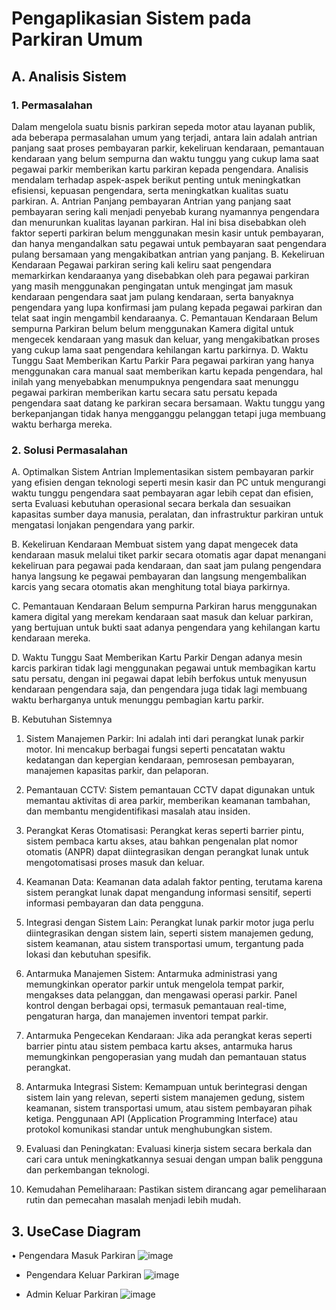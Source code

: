 # Pengaplikasian Sistem pada Parkiran Umum

## A.	Analisis Sistem

### 1.	Permasalahan
Dalam mengelola suatu bisnis parkiran sepeda motor atau layanan publik, ada beberapa permasalahan umum yang terjadi, antara lain adalah antrian panjang saat proses pembayaran parkir, kekeliruan kendaraan, pemantauan kendaraan yang belum sempurna dan waktu tunggu yang cukup lama saat pegawai parkir memberikan kartu parkiran kepada pengendara. Analisis mendalam terhadap aspek-aspek berikut penting untuk meningkatkan efisiensi, kepuasan pengendara, serta meningkatkan kualitas suatu parkiran.
A.	Antrian Panjang pembayaran
Antrian yang panjang saat pembayaran sering kali menjadi penyebab kurang nyamannya  pengendara dan menurunkan kualitas layanan parkiran. Hal ini bisa disebabkan oleh faktor seperti parkiran belum menggunakan mesin kasir untuk pembayaran, dan hanya mengandalkan satu pegawai untuk pembayaran saat pengendara pulang bersamaan yang mengakibatkan antrian yang panjang.
B.	Kekeliruan Kendaraan 
Pegawai parkiran sering kali keliru saat pengendara memarkirkan kendaraanya yang disebabkan oleh para pegawai parkiran yang masih menggunakan pengingatan untuk mengingat jam masuk kendaraan pengendara saat jam pulang kendaraan, serta banyaknya pengendara yang lupa konfirmasi jam pulang kepada pegawai parkiran dan telat saat ingin mengambil kendaraanya.
C.	Pemantauan Kendaraan Belum sempurna
Parkiran belum belum menggunakan Kamera digital untuk mengecek kendaraan yang masuk dan keluar, yang mengakibatkan proses yang cukup lama saat pengendara kehilangan kartu parkirnya.
D.	Waktu Tunggu Saat Memberikan Kartu Parkir
Para pegawai parkiran yang hanya menggunakan cara manual saat memberikan kartu kepada pengendara, hal inilah yang menyebabkan menumpuknya pengendara saat menunggu pegawai parkiran memberikan kartu secara satu persatu kepada pengendara saat datang ke parkiran secara bersamaan. Waktu tunggu yang berkepanjangan tidak hanya mengganggu pelanggan tetapi juga membuang waktu berharga mereka.




### 2.	Solusi Permasalahan
A.	Optimalkan Sistem Antrian
      Implementasikan sistem pembayaran parkir yang efisien dengan teknologi seperti mesin kasir dan PC untuk mengurangi waktu tunggu pengendara saat pembayaran agar lebih cepat dan efisien, serta Evaluasi kebutuhan operasional secara berkala dan sesuaikan kapasitas sumber daya manusia, peralatan, dan infrastruktur parkiran untuk mengatasi lonjakan pengendara yang parkir.

B.	Kekeliruan Kendaraan 
Membuat sistem yang dapat mengecek data kendaraan masuk melalui tiket parkir secara otomatis agar dapat menangani kekeliruan para pegawai pada kendaraan, dan saat jam pulang pengendara hanya langsung ke pegawai pembayaran dan langsung mengembalikan karcis yang secara otomatis akan menghitung total biaya parkirnya.

C.	Pemantauan Kendaraan Belum sempurna
Parkiran harus menggunakan kamera digital yang merekam kendaraan saat masuk dan keluar parkiran, yang bertujuan untuk bukti saat adanya pengendara yang kehilangan kartu kendaraan mereka. 

D.	Waktu Tunggu Saat Memberikan Kartu Parkir
Dengan adanya mesin karcis parkiran tidak lagi menggunakan pegawai untuk membagikan kartu satu persatu, dengan ini pegawai dapat lebih berfokus untuk menyusun kendaraan pengendara saja, dan pengendara juga tidak lagi membuang waktu berharganya untuk menunggu pembagian kartu parkir.

B.	Kebutuhan Sistemnya
 1. Sistem Manajemen Parkir: Ini adalah inti dari perangkat lunak parkir motor. Ini mencakup berbagai fungsi seperti pencatatan waktu kedatangan dan kepergian kendaraan, pemrosesan pembayaran, manajemen kapasitas parkir, dan pelaporan.
2. Pemantauan CCTV: Sistem pemantauan CCTV dapat digunakan untuk memantau aktivitas di area parkir, memberikan keamanan tambahan, dan membantu mengidentifikasi masalah atau insiden.

3. Perangkat Keras Otomatisasi: Perangkat keras seperti barrier pintu, sistem  pembaca kartu akses, atau bahkan pengenalan plat nomor otomatis (ANPR) dapat diintegrasikan dengan perangkat lunak untuk mengotomatisasi proses masuk dan keluar.
4.  Keamanan Data: Keamanan data adalah faktor penting, terutama karena sistem   perangkat lunak dapat mengandung informasi sensitif, seperti informasi pembayaran dan data pengguna.
5. Integrasi dengan Sistem Lain: Perangkat lunak parkir motor juga perlu diintegrasikan dengan sistem lain, seperti sistem manajemen gedung, sistem keamanan, atau sistem transportasi umum, tergantung pada lokasi dan kebutuhan spesifik.
6. Antarmuka Manajemen Sistem: Antarmuka administrasi yang memungkinkan operator parkir untuk mengelola tempat parkir, mengakses data pelanggan, dan mengawasi operasi parkir. Panel kontrol dengan berbagai opsi, termasuk pemantauan real-time, pengaturan harga, dan manajemen inventori tempat parkir.
7. Antarmuka Pengecekan Kendaraan: Jika ada perangkat keras seperti barrier pintu atau sistem pembaca kartu akses, antarmuka harus memungkinkan pengoperasian yang mudah dan pemantauan status perangkat.
8. Antarmuka Integrasi Sistem: Kemampuan untuk berintegrasi dengan sistem lain yang relevan, seperti sistem manajemen gedung, sistem keamanan, sistem transportasi umum, atau sistem pembayaran pihak ketiga. Penggunaan API (Application Programming Interface) atau protokol komunikasi standar untuk menghubungkan sistem.
9. Evaluasi dan Peningkatan: Evaluasi kinerja sistem secara berkala dan cari cara untuk meningkatkannya sesuai dengan umpan balik pengguna dan perkembangan teknologi.
10. Kemudahan Pemeliharaan: Pastikan sistem dirancang agar pemeliharaan rutin dan pemecahan masalah menjadi lebih mudah.


## 3.	UseCase Diagram

•	Pengendara Masuk Parkiran 
![image](https://github.com/adityaputrawijaya/Pengaplikasian_Sistem_pada_Parkiran/assets/115687055/e5daecfe-a56d-4d6a-a654-ef3d7bb9b085)

- Pengendara Keluar Parkiran
![image](https://github.com/adityaputrawijaya/Pengaplikasian_Sistem_pada_Parkiran/assets/115687055/d4650383-0f96-40f8-8b9d-ecc39aee3206)

- Admin Keluar Parkiran
![image](https://github.com/adityaputrawijaya/Pengaplikasian_Sistem_pada_Parkiran/assets/115687055/e6292d23-5775-458c-9894-e56469c0b82a)




